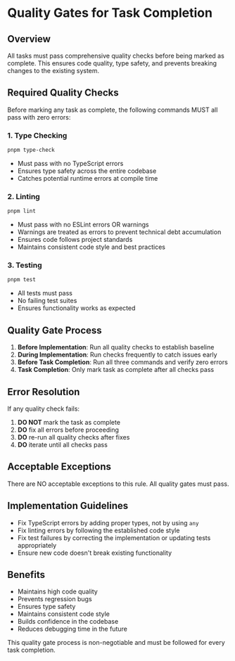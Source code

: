 # Quality Gates for Task Completion

## Overview

All tasks must pass comprehensive quality checks before being marked as complete. This ensures code quality, type safety, and prevents breaking changes to the existing system.

## Required Quality Checks

Before marking any task as complete, the following commands MUST all pass with zero errors:

### 1. Type Checking

```bash
pnpm type-check
```

- Must pass with no TypeScript errors
- Ensures type safety across the entire codebase
- Catches potential runtime errors at compile time

### 2. Linting

```bash
pnpm lint
```

- Must pass with no ESLint errors OR warnings
- Warnings are treated as errors to prevent technical debt accumulation
- Ensures code follows project standards
- Maintains consistent code style and best practices

### 3. Testing

```bash
pnpm test
```

- All tests must pass
- No failing test suites
- Ensures functionality works as expected

## Quality Gate Process

1. **Before Implementation**: Run all quality checks to establish baseline
2. **During Implementation**: Run checks frequently to catch issues early
3. **Before Task Completion**: Run all three commands and verify zero errors
4. **Task Completion**: Only mark task as complete after all checks pass

## Error Resolution

If any quality check fails:

1. **DO NOT** mark the task as complete
2. **DO** fix all errors before proceeding
3. **DO** re-run all quality checks after fixes
4. **DO** iterate until all checks pass

## Acceptable Exceptions

There are NO acceptable exceptions to this rule. All quality gates must pass.

## Implementation Guidelines

- Fix TypeScript errors by adding proper types, not by using `any`
- Fix linting errors by following the established code style
- Fix test failures by correcting the implementation or updating tests appropriately
- Ensure new code doesn't break existing functionality

## Benefits

- Maintains high code quality
- Prevents regression bugs
- Ensures type safety
- Maintains consistent code style
- Builds confidence in the codebase
- Reduces debugging time in the future

This quality gate process is non-negotiable and must be followed for every task completion.
